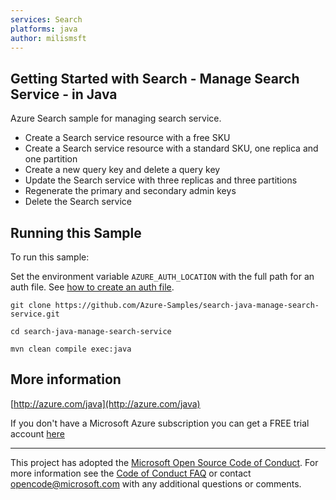 ```yaml
---
services: Search
platforms: java
author: milismsft
---
```


## Getting Started with Search - Manage Search Service - in Java ##


  Azure Search sample for managing search service.
   - Create a Search service resource with a free SKU
   - Create a Search service resource with a standard SKU, one replica and one partition
   - Create a new query key and delete a query key
   - Update the Search service with three replicas and three partitions
   - Regenerate the primary and secondary admin keys
   - Delete the Search service
 

## Running this Sample ##

To run this sample:

Set the environment variable `AZURE_AUTH_LOCATION` with the full path for an auth file. See [how to create an auth file](https://github.com/Azure/azure-sdk-for-java/blob/master/AUTH.md).

    git clone https://github.com/Azure-Samples/search-java-manage-search-service.git

    cd search-java-manage-search-service

    mvn clean compile exec:java

## More information ##

[http://azure.com/java](http://azure.com/java)

If you don't have a Microsoft Azure subscription you can get a FREE trial account [here](http://go.microsoft.com/fwlink/?LinkId=330212)

---

This project has adopted the [Microsoft Open Source Code of Conduct](https://opensource.microsoft.com/codeofconduct/). For more information see the [Code of Conduct FAQ](https://opensource.microsoft.com/codeofconduct/faq/) or contact [opencode@microsoft.com](mailto:opencode@microsoft.com) with any additional questions or comments.